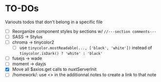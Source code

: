 # TO-DOs
Variouts todos that don't belong in a specific file

- [ ] Reorganize component styles by sections w/ `//---section comments---`
- [ ] SASS -> Stylus
- [ ] chroma -> tinycolor2
    - [ ] use `tinycolor.mostReadable(..., ['black', 'white'])` instead of `tinycolor.isDark() ? 'white' : 'black'`
- [ ] fusejs -> wade
- [ ] moment -> dayjs
- [x] Move all $axios.get calls to nuxtServerInit
- [ ] /homework/: use <<Note name>> in the additionnal notes to create a link to that note